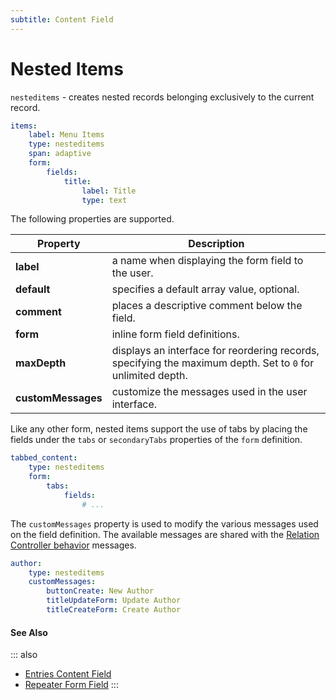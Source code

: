 ```yaml
---
subtitle: Content Field
---
```

# Nested Items

`nesteditems` - creates nested records belonging exclusively to the current record.

```yaml
items:
    label: Menu Items
    type: nesteditems
    span: adaptive
    form:
        fields:
            title:
                label: Title
                type: text
```

<VideoBlockLink src="https://www.youtube.com/watch?v=vhs9U3_BHqg" title="Nested Items Tutorial" description="This video demonstrates how to implement the Nested Items content field using step by step instructions." prompt="Watch the tutorial" />

The following properties are supported.

Property | Description
------------- | -------------
**label** | a name when displaying the form field to the user.
**default** | specifies a default array value, optional.
**comment** | places a descriptive comment below the field.
**form** | inline form field definitions.
**maxDepth** | displays an interface for reordering records, specifying the maximum depth. Set to `0` for unlimited depth.
**customMessages** | customize the messages used in the user interface.

Like any other form, nested items support the use of tabs by placing the fields under the `tabs` or `secondaryTabs` properties of the `form` definition.

```yaml
tabbed_content:
    type: nesteditems
    form:
        tabs:
            fields:
                # ...
```

The `customMessages` property is used to modify the various messages used on the field definition. The available messages are shared with the [Relation Controller behavior](../../extend/forms/relation-controller.md) messages.

```yaml
author:
    type: nesteditems
    customMessages:
        buttonCreate: New Author
        titleUpdateForm: Update Author
        titleCreateForm: Create Author
```

#### See Also

::: also
* [Entries Content Field](./field-entries.md)
* [Repeater Form Field](../form/widget-repeater.md)
:::
